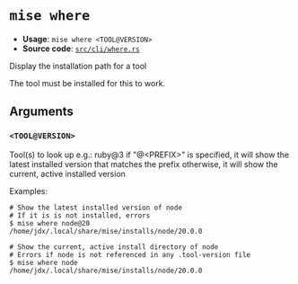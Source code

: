 # `mise where`

- **Usage**: `mise where <TOOL@VERSION>`
- **Source code**: [`src/cli/where.rs`](https://github.com/jdx/mise/blob/main/src/cli/where.rs)

Display the installation path for a tool

The tool must be installed for this to work.

## Arguments

### `<TOOL@VERSION>`

Tool(s) to look up
e.g.: ruby@3
if "@&lt;PREFIX>" is specified, it will show the latest installed version
that matches the prefix
otherwise, it will show the current, active installed version

Examples:

```
# Show the latest installed version of node
# If it is is not installed, errors
$ mise where node@20
/home/jdx/.local/share/mise/installs/node/20.0.0

# Show the current, active install directory of node
# Errors if node is not referenced in any .tool-version file
$ mise where node
/home/jdx/.local/share/mise/installs/node/20.0.0
```
